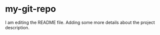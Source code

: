 # my-git-repo

I am editing the README file. Adding some more details about the project description. 
